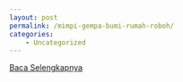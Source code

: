 ```yaml
---
layout: post
permalink: /mimpi-gempa-bumi-rumah-roboh/
categories:
    - Uncategorized
---
```


[Baca Selengkapnya](/03)